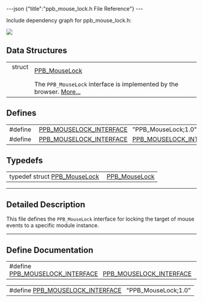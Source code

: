 ---json {"title":"ppb\_mouse\_lock.h File Reference"} ---

Include dependency graph for ppb\_mouse\_lock.h:

![](/docs/native-client/pepper_beta/c/ppb__mouse__lock_8h__incl.png)

Data Structures
---------------

<table><tbody><tr class="odd"><td style="text-align: right;">struct  </td><td><a href="/docs/native-client/pepper_beta/c/struct_p_p_b___mouse_lock__1__0/" class="el">PPB_MouseLock</a></td></tr><tr class="even"><td style="text-align: right;"> </td><td>The <code>PPB_MouseLock</code> interface is implemented by the browser. <a href="/docs/native-client/pepper_beta/c/struct_p_p_b___mouse_lock__1__0#details">More...</a><br />
</td></tr></tbody></table>

Defines
-------

<table><tbody><tr class="odd"><td style="text-align: right;">#define </td><td><a href="/docs/native-client/pepper_beta/c/ppb__mouse__lock_8h#a87c8b1ae0950bb6de205bbec68545edd" class="el">PPB_MOUSELOCK_INTERFACE</a>   "PPB_MouseLock;1.0"</td></tr><tr class="even"><td style="text-align: right;">#define </td><td><a href="/docs/native-client/pepper_beta/c/ppb__mouse__lock_8h#a61bbe5bd4a3ec739ecd5daf65192db7d" class="el">PPB_MOUSELOCK_INTERFACE</a>   <a href="/docs/native-client/pepper_beta/c/ppb__mouse__lock_8h#a87c8b1ae0950bb6de205bbec68545edd" class="el">PPB_MOUSELOCK_INTERFACE</a></td></tr></tbody></table>

Typedefs
--------

<table><tbody><tr class="odd"><td style="text-align: right;">typedef struct <a href="/docs/native-client/pepper_beta/c/struct_p_p_b___mouse_lock__1__0/" class="el">PPB_MouseLock</a> </td><td><a href="/docs/native-client/pepper_beta/c/group___interfaces#ga9d5fa32b9c90b100400161025fda2617" class="el">PPB_MouseLock</a></td></tr></tbody></table>

------------------------------------------------------------------------

<span id="details" class="anchor" style="margin: 0;"></span>

Detailed Description
--------------------

This file defines the `PPB_MouseLock` interface for locking the target of mouse events to a specific module instance.

------------------------------------------------------------------------

Define Documentation
--------------------

<span id="a61bbe5bd4a3ec739ecd5daf65192db7d" class="anchor" style="margin: 0;"></span>

<table><tbody><tr class="odd"><td>#define <a href="/docs/native-client/pepper_beta/c/ppb__mouse__lock_8h#a61bbe5bd4a3ec739ecd5daf65192db7d" class="el">PPB_MOUSELOCK_INTERFACE</a>   <a href="/docs/native-client/pepper_beta/c/ppb__mouse__lock_8h#a87c8b1ae0950bb6de205bbec68545edd" class="el">PPB_MOUSELOCK_INTERFACE</a></td></tr></tbody></table>

<span id="a87c8b1ae0950bb6de205bbec68545edd" class="anchor" style="margin: 0;"></span>

<table><tbody><tr class="odd"><td>#define <a href="/docs/native-client/pepper_beta/c/ppb__mouse__lock_8h#a87c8b1ae0950bb6de205bbec68545edd" class="el">PPB_MOUSELOCK_INTERFACE</a>   "PPB_MouseLock;1.0"</td></tr></tbody></table>
